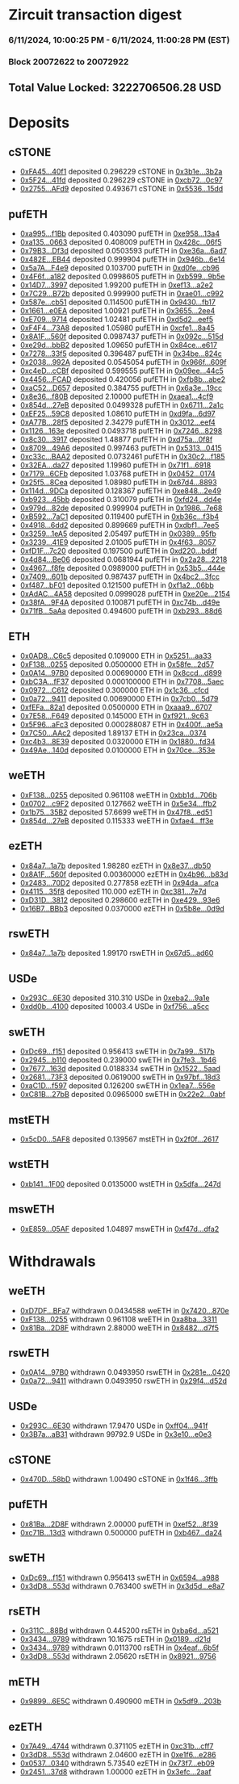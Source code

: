 # Zircuit transaction digest
### 6/11/2024, 10:00:25 PM - 6/11/2024, 11:00:28 PM (EST)
### Block 20072622 to 20072922

## Total Value Locked: 3222706506.28 USD

# Deposits
## cSTONE
- [0xFA45...40f1](https://etherscan.io/address/0xFA45D06f58A59F2775796ea6098E780ae87640f1) deposited 0.296229 cSTONE in [0x3b1e...3b2a](https://etherscan.io/tx/0xFA45D06f58A59F2775796ea6098E780ae87640f1)
- [0x5F24...41fd](https://etherscan.io/address/0x5F2436524F16101B27e3A16A09B36F834cb841fd) deposited 0.296229 cSTONE in [0xcb72...0c97](https://etherscan.io/tx/0x5F2436524F16101B27e3A16A09B36F834cb841fd)
- [0x2755...AFd9](https://etherscan.io/address/0x2755F9fe42EC40d4469beBf5A8a468CBdB3CAFd9) deposited 0.493671 cSTONE in [0x5536...15dd](https://etherscan.io/tx/0x2755F9fe42EC40d4469beBf5A8a468CBdB3CAFd9)
## pufETH
- [0xa995...f1Bb](https://etherscan.io/address/0xa995371D8cE8333D04c935eAdba053D9DF0Df1Bb) deposited 0.403090 pufETH in [0xe958...13a4](https://etherscan.io/tx/0xa995371D8cE8333D04c935eAdba053D9DF0Df1Bb)
- [0xa135...0663](https://etherscan.io/address/0xa1356108F9Ad7A9981208e65e39797317efa0663) deposited 0.408009 pufETH in [0x428c...06f5](https://etherscan.io/tx/0xa1356108F9Ad7A9981208e65e39797317efa0663)
- [0x79B3...Df3d](https://etherscan.io/address/0x79B306e3062572331af663DB7D2AC56A42AaDf3d) deposited 0.0503593 pufETH in [0xe36a...6ad7](https://etherscan.io/tx/0x79B306e3062572331af663DB7D2AC56A42AaDf3d)
- [0x482E...EB44](https://etherscan.io/address/0x482ECC8128a100de0DC4e4F00a85b174D24cEB44) deposited 0.999904 pufETH in [0x946b...6e14](https://etherscan.io/tx/0x482ECC8128a100de0DC4e4F00a85b174D24cEB44)
- [0x5a7A...F4e9](https://etherscan.io/address/0x5a7Ada43D3BE7B5eb18c6d01e1Af52860d14F4e9) deposited 0.103700 pufETH in [0xd0fe...cb96](https://etherscan.io/tx/0x5a7Ada43D3BE7B5eb18c6d01e1Af52860d14F4e9)
- [0x4F6f...a182](https://etherscan.io/address/0x4F6faCc45bDCD324552DaC52C7cDC2Ca629da182) deposited 0.0998605 pufETH in [0xb599...9b5e](https://etherscan.io/tx/0x4F6faCc45bDCD324552DaC52C7cDC2Ca629da182)
- [0x14D7...3997](https://etherscan.io/address/0x14D76DDbC57d861880ce58D59c418117Ec4d3997) deposited 1.99200 pufETH in [0xef13...a2e2](https://etherscan.io/tx/0x14D76DDbC57d861880ce58D59c418117Ec4d3997)
- [0x7C29...B72b](https://etherscan.io/address/0x7C29b794e92a84c4F92A14722967a0fC7657B72b) deposited 0.999900 pufETH in [0xae01...c992](https://etherscan.io/tx/0x7C29b794e92a84c4F92A14722967a0fC7657B72b)
- [0x587e...cb51](https://etherscan.io/address/0x587e80F031274069D0c459056AFEc02b3CA3cb51) deposited 0.114500 pufETH in [0x9430...fb17](https://etherscan.io/tx/0x587e80F031274069D0c459056AFEc02b3CA3cb51)
- [0x1661...e0EA](https://etherscan.io/address/0x16616cea6131F3EA8ee266E01283153D62eCe0EA) deposited 1.00921 pufETH in [0x3655...2ee4](https://etherscan.io/tx/0x16616cea6131F3EA8ee266E01283153D62eCe0EA)
- [0xE709...9714](https://etherscan.io/address/0xE709Ea8d07d0fF06891A88dfC70B00dcdB309714) deposited 1.02481 pufETH in [0xd5d2...eef5](https://etherscan.io/tx/0xE709Ea8d07d0fF06891A88dfC70B00dcdB309714)
- [0xF4F4...73A8](https://etherscan.io/address/0xF4F44963e600EE2EBF750a48799e6183FB6d73A8) deposited 1.05980 pufETH in [0xcfe1...8a45](https://etherscan.io/tx/0xF4F44963e600EE2EBF750a48799e6183FB6d73A8)
- [0x8A1F...560f](https://etherscan.io/address/0x8A1FC345452e881c13889d64c99B5cF6F682560f) deposited 0.0987437 pufETH in [0x092c...515d](https://etherscan.io/tx/0x8A1FC345452e881c13889d64c99B5cF6F682560f)
- [0xe29d...bbB2](https://etherscan.io/address/0xe29d9c4a7c98B71a7410dDE01271646C19E5bbB2) deposited 1.09650 pufETH in [0x84ce...e617](https://etherscan.io/tx/0xe29d9c4a7c98B71a7410dDE01271646C19E5bbB2)
- [0x7278...33f5](https://etherscan.io/address/0x7278A9B107b98597d4E69A4C0b49e9adE69B33f5) deposited 0.396487 pufETH in [0x34be...824c](https://etherscan.io/tx/0x7278A9B107b98597d4E69A4C0b49e9adE69B33f5)
- [0x2038...992A](https://etherscan.io/address/0x2038351b0c95dE0176E1EE4F73ed4709C18D992A) deposited 0.0545054 pufETH in [0x966f...609f](https://etherscan.io/tx/0x2038351b0c95dE0176E1EE4F73ed4709C18D992A)
- [0xc4eD...cCBf](https://etherscan.io/address/0xc4eD43374782958D8D59AF391c147D9D329DcCBf) deposited 0.599555 pufETH in [0x09ee...44c5](https://etherscan.io/tx/0xc4eD43374782958D8D59AF391c147D9D329DcCBf)
- [0x4456...FCAD](https://etherscan.io/address/0x44565f03790FC271DE4554BEa34A31F328dEFCAD) deposited 0.420056 pufETH in [0xfb8b...abe2](https://etherscan.io/tx/0x44565f03790FC271DE4554BEa34A31F328dEFCAD)
- [0xaC52...D657](https://etherscan.io/address/0xaC5294a654aD979A522156B627bE2997ea32D657) deposited 0.384755 pufETH in [0x6a3e...19cc](https://etherscan.io/tx/0xaC5294a654aD979A522156B627bE2997ea32D657)
- [0x8e36...f80B](https://etherscan.io/address/0x8e36412cbDFeeD9685bF2f44d6492c31636Af80B) deposited 2.10000 pufETH in [0xaea1...4cf9](https://etherscan.io/tx/0x8e36412cbDFeeD9685bF2f44d6492c31636Af80B)
- [0x854d...27eB](https://etherscan.io/address/0x854dB5c41419A42967DE4eC6A47C011b28B227eB) deposited 0.0499328 pufETH in [0x6711...2a1c](https://etherscan.io/tx/0x854dB5c41419A42967DE4eC6A47C011b28B227eB)
- [0xEF25...59C8](https://etherscan.io/address/0xEF2539EcC96565063Cd744076f705D3c481659C8) deposited 1.08610 pufETH in [0xd9fa...6d97](https://etherscan.io/tx/0xEF2539EcC96565063Cd744076f705D3c481659C8)
- [0xA77B...28f5](https://etherscan.io/address/0xA77B4A2a1A80c714Ee1A8B115E77646848De28f5) deposited 2.34279 pufETH in [0x3012...eef4](https://etherscan.io/tx/0xA77B4A2a1A80c714Ee1A8B115E77646848De28f5)
- [0x1126...163e](https://etherscan.io/address/0x1126E50290755b3E6D11dFfaF3a4968ADC54163e) deposited 0.0493718 pufETH in [0x7246...8298](https://etherscan.io/tx/0x1126E50290755b3E6D11dFfaF3a4968ADC54163e)
- [0x8c30...3917](https://etherscan.io/address/0x8c302250f1F5f4A933b7a62B52E998b0a40C3917) deposited 1.48877 pufETH in [0xd75a...0f8f](https://etherscan.io/tx/0x8c302250f1F5f4A933b7a62B52E998b0a40C3917)
- [0x8709...49A6](https://etherscan.io/address/0x8709BeaB3A32F84b7Db87B879B534bC1a7Fe49A6) deposited 0.997463 pufETH in [0x5313...0415](https://etherscan.io/tx/0x8709BeaB3A32F84b7Db87B879B534bC1a7Fe49A6)
- [0xc33c...BAA2](https://etherscan.io/address/0xc33cCB817a7e693CAEe626117745B1fA7BE5BAA2) deposited 0.0732461 pufETH in [0x30c2...f185](https://etherscan.io/tx/0xc33cCB817a7e693CAEe626117745B1fA7BE5BAA2)
- [0x32EA...da27](https://etherscan.io/address/0x32EAB99A78eB9e9a19D0c80e1C7f6314282dda27) deposited 1.19960 pufETH in [0x71f1...6918](https://etherscan.io/tx/0x32EAB99A78eB9e9a19D0c80e1C7f6314282dda27)
- [0x7179...6CFb](https://etherscan.io/address/0x71790b0494D6aae9E2A6c88A0F4da8835e656CFb) deposited 1.03768 pufETH in [0x0452...0174](https://etherscan.io/tx/0x71790b0494D6aae9E2A6c88A0F4da8835e656CFb)
- [0x25f5...8Cea](https://etherscan.io/address/0x25f5C93AF542F83f262AcddcBD2B42f24a8f8Cea) deposited 1.08980 pufETH in [0x67d4...8893](https://etherscan.io/tx/0x25f5C93AF542F83f262AcddcBD2B42f24a8f8Cea)
- [0x114d...9DCa](https://etherscan.io/address/0x114d4bf87D8f1337c44531D6dF7064916e239DCa) deposited 0.128367 pufETH in [0xe848...2e49](https://etherscan.io/tx/0x114d4bf87D8f1337c44531D6dF7064916e239DCa)
- [0xb923...45bb](https://etherscan.io/address/0xb9232a3dcf3148b218311bcEdfd369cBE31045bb) deposited 0.310079 pufETH in [0xfd24...dd4e](https://etherscan.io/tx/0xb9232a3dcf3148b218311bcEdfd369cBE31045bb)
- [0x979d...82de](https://etherscan.io/address/0x979d9aD25496012Dd07A6B0c6693D5F09F4182de) deposited 0.999904 pufETH in [0x1986...7e68](https://etherscan.io/tx/0x979d9aD25496012Dd07A6B0c6693D5F09F4182de)
- [0xB592...7aC1](https://etherscan.io/address/0xB5928D329e5D7861fe1d4347d734ecc9DDee7aC1) deposited 0.119400 pufETH in [0xb36c...f3b4](https://etherscan.io/tx/0xB5928D329e5D7861fe1d4347d734ecc9DDee7aC1)
- [0x4918...6dd2](https://etherscan.io/address/0x4918c28c871E68f48d0656Ef34995890A2F86dd2) deposited 0.899669 pufETH in [0xdbf1...7ee5](https://etherscan.io/tx/0x4918c28c871E68f48d0656Ef34995890A2F86dd2)
- [0x3259...1eA5](https://etherscan.io/address/0x3259Bf3b58f2375672222201DA90E2af673f1eA5) deposited 2.05497 pufETH in [0x0389...95fb](https://etherscan.io/tx/0x3259Bf3b58f2375672222201DA90E2af673f1eA5)
- [0x3239...41E9](https://etherscan.io/address/0x323967D73e2BcE3136F2B3B508B68863E74241E9) deposited 2.01005 pufETH in [0x4f63...8057](https://etherscan.io/tx/0x323967D73e2BcE3136F2B3B508B68863E74241E9)
- [0xfD1F...7c20](https://etherscan.io/address/0xfD1F870E1755506b96d8d4037d51C7E8004E7c20) deposited 0.197500 pufETH in [0xd220...bddf](https://etherscan.io/tx/0xfD1F870E1755506b96d8d4037d51C7E8004E7c20)
- [0x4d84...Be06](https://etherscan.io/address/0x4d842c484484F629064B99C57104174F87DEBe06) deposited 0.0681944 pufETH in [0x2a28...2218](https://etherscan.io/tx/0x4d842c484484F629064B99C57104174F87DEBe06)
- [0x4967...f8fe](https://etherscan.io/address/0x49671EfD1FD7447A3493280D946E4b3A6696f8fe) deposited 0.0989000 pufETH in [0x53b5...444e](https://etherscan.io/tx/0x49671EfD1FD7447A3493280D946E4b3A6696f8fe)
- [0x7409...601b](https://etherscan.io/address/0x7409244Bb8Bbf4a8fbaA404648b45238D213601b) deposited 0.987437 pufETH in [0x4bc2...3fcc](https://etherscan.io/tx/0x7409244Bb8Bbf4a8fbaA404648b45238D213601b)
- [0xf487...bF01](https://etherscan.io/address/0xf487a19F2660d27F828356deCFB10c773f01bF01) deposited 0.121500 pufETH in [0xf1a2...06bb](https://etherscan.io/tx/0xf487a19F2660d27F828356deCFB10c773f01bF01)
- [0xAdAC...4A58](https://etherscan.io/address/0xAdACb2117EC28b3471608c77bE8e15B1e8Ab4A58) deposited 0.0999028 pufETH in [0xe20e...2154](https://etherscan.io/tx/0xAdACb2117EC28b3471608c77bE8e15B1e8Ab4A58)
- [0x38fA...9F4A](https://etherscan.io/address/0x38fA7677851e2Eb5D65d0fF1650798fE6caA9F4A) deposited 0.100871 pufETH in [0xc74b...d49e](https://etherscan.io/tx/0x38fA7677851e2Eb5D65d0fF1650798fE6caA9F4A)
- [0x71fB...5aAa](https://etherscan.io/address/0x71fB0f8d3BF4803C0b914104fCC4347e780f5aAa) deposited 0.494600 pufETH in [0xb293...88d6](https://etherscan.io/tx/0x71fB0f8d3BF4803C0b914104fCC4347e780f5aAa)
## ETH
- [0x0AD8...C6c5](https://etherscan.io/address/0x0AD82583DF82685edfb5110B87EEd7fBC92BC6c5) deposited 0.109000 ETH in [0x5251...aa33](https://etherscan.io/tx/0x0AD82583DF82685edfb5110B87EEd7fBC92BC6c5)
- [0xF138...0255](https://etherscan.io/address/0xF138984Bd659edd8DE38fb2FebEdae8bED5E0255) deposited 0.0500000 ETH in [0x58fe...2d57](https://etherscan.io/tx/0xF138984Bd659edd8DE38fb2FebEdae8bED5E0255)
- [0x0A14...97B0](https://etherscan.io/address/0x0A14cb8e7ce9690e8019989aeCa3eeCfaCA697B0) deposited 0.00690000 ETH in [0x8ccd...d899](https://etherscan.io/tx/0x0A14cb8e7ce9690e8019989aeCa3eeCfaCA697B0)
- [0xbC3A...fF37](https://etherscan.io/address/0xbC3A226D27e8410F3021414D4A9819d9f530fF37) deposited 0.000100000 ETH in [0x7708...5aec](https://etherscan.io/tx/0xbC3A226D27e8410F3021414D4A9819d9f530fF37)
- [0x0972...C612](https://etherscan.io/address/0x09722e94E0aC64E12dBbEEE7D1B06624b4e1C612) deposited 0.300000 ETH in [0x1c36...cfcd](https://etherscan.io/tx/0x09722e94E0aC64E12dBbEEE7D1B06624b4e1C612)
- [0x0a72...9411](https://etherscan.io/address/0x0a72a747F5493E3af68216ACb140117F636E9411) deposited 0.00690000 ETH in [0x7cb0...5d79](https://etherscan.io/tx/0x0a72a747F5493E3af68216ACb140117F636E9411)
- [0xfEFa...82a1](https://etherscan.io/address/0xfEFaeE993de8F60551f3805391b5673Dc21082a1) deposited 0.0500000 ETH in [0xaaa9...6707](https://etherscan.io/tx/0xfEFaeE993de8F60551f3805391b5673Dc21082a1)
- [0x7E58...F649](https://etherscan.io/address/0x7E585685CAC1fA165d19EfeDb59F1D2faA9aF649) deposited 0.145000 ETH in [0xf921...9c63](https://etherscan.io/tx/0x7E585685CAC1fA165d19EfeDb59F1D2faA9aF649)
- [0x5F96...aFc3](https://etherscan.io/address/0x5F9649B06713FD4a7C764Ca079318E89ADA9aFc3) deposited 0.000288087 ETH in [0x400f...ae5a](https://etherscan.io/tx/0x5F9649B06713FD4a7C764Ca079318E89ADA9aFc3)
- [0x7C50...AAc2](https://etherscan.io/address/0x7C50B2155B01eA9BCdA1af1Ca1C4c196B4eEAAc2) deposited 1.89137 ETH in [0x23ca...0374](https://etherscan.io/tx/0x7C50B2155B01eA9BCdA1af1Ca1C4c196B4eEAAc2)
- [0xc4b3...8E39](https://etherscan.io/address/0xc4b396E759D292B5Ced928ada9525edE1cfC8E39) deposited 0.0320000 ETH in [0x1880...fd34](https://etherscan.io/tx/0xc4b396E759D292B5Ced928ada9525edE1cfC8E39)
- [0x49Ae...140d](https://etherscan.io/address/0x49Aee4B5a3C7D3370447CE265092A1Cb021d140d) deposited 0.0100000 ETH in [0x70ce...353e](https://etherscan.io/tx/0x49Aee4B5a3C7D3370447CE265092A1Cb021d140d)
## weETH
- [0xF138...0255](https://etherscan.io/address/0xF138984Bd659edd8DE38fb2FebEdae8bED5E0255) deposited 0.961108 weETH in [0xbb1d...706b](https://etherscan.io/tx/0xF138984Bd659edd8DE38fb2FebEdae8bED5E0255)
- [0x0702...c9F2](https://etherscan.io/address/0x07029499D002f0BAC847dE418C26Ede67eCfc9F2) deposited 0.127662 weETH in [0x5e34...ffb2](https://etherscan.io/tx/0x07029499D002f0BAC847dE418C26Ede67eCfc9F2)
- [0x1b75...35B2](https://etherscan.io/address/0x1b751eA0B6E3D0B08f2b1d49faE7aE4889E635B2) deposited 57.6699 weETH in [0x47f8...ed51](https://etherscan.io/tx/0x1b751eA0B6E3D0B08f2b1d49faE7aE4889E635B2)
- [0x854d...27eB](https://etherscan.io/address/0x854dB5c41419A42967DE4eC6A47C011b28B227eB) deposited 0.115333 weETH in [0xfae4...ff3e](https://etherscan.io/tx/0x854dB5c41419A42967DE4eC6A47C011b28B227eB)
## ezETH
- [0x84a7...1a7b](https://etherscan.io/address/0x84a7d1429Fe7eAa6941d1861b3c12eEdB45a1a7b) deposited 1.98280 ezETH in [0x8e37...db50](https://etherscan.io/tx/0x84a7d1429Fe7eAa6941d1861b3c12eEdB45a1a7b)
- [0x8A1F...560f](https://etherscan.io/address/0x8A1FC345452e881c13889d64c99B5cF6F682560f) deposited 0.00360000 ezETH in [0x4b96...b83d](https://etherscan.io/tx/0x8A1FC345452e881c13889d64c99B5cF6F682560f)
- [0x2483...70D2](https://etherscan.io/address/0x24837b5Ad3CBBb1cBa8a5bD4d342F7a6241370D2) deposited 0.277858 ezETH in [0x94da...afca](https://etherscan.io/tx/0x24837b5Ad3CBBb1cBa8a5bD4d342F7a6241370D2)
- [0x4115...35f8](https://etherscan.io/address/0x41150A95a5e92c9FDe2C645441e8ef761F6b35f8) deposited 110.000 ezETH in [0xc381...7e7d](https://etherscan.io/tx/0x41150A95a5e92c9FDe2C645441e8ef761F6b35f8)
- [0xD31D...3812](https://etherscan.io/address/0xD31D479C046f6fCC62c9A854CA67F3c63B613812) deposited 0.298600 ezETH in [0xe429...93e6](https://etherscan.io/tx/0xD31D479C046f6fCC62c9A854CA67F3c63B613812)
- [0x16B7...BBb3](https://etherscan.io/address/0x16B77EbC699d5d1Fa25Dc3C04Ef07a747756BBb3) deposited 0.0370000 ezETH in [0x5b8e...0d9d](https://etherscan.io/tx/0x16B77EbC699d5d1Fa25Dc3C04Ef07a747756BBb3)
## rswETH
- [0x84a7...1a7b](https://etherscan.io/address/0x84a7d1429Fe7eAa6941d1861b3c12eEdB45a1a7b) deposited 1.99170 rswETH in [0x67d5...ad60](https://etherscan.io/tx/0x84a7d1429Fe7eAa6941d1861b3c12eEdB45a1a7b)
## USDe
- [0x293C...6E30](https://etherscan.io/address/0x293C6937D8D82e05B01335F7B33FBA0c8e256E30) deposited 310.310 USDe in [0xeba2...9a1e](https://etherscan.io/tx/0x293C6937D8D82e05B01335F7B33FBA0c8e256E30)
- [0xdd0b...4100](https://etherscan.io/address/0xdd0bba96188F6Bf2335D4B019EEd6d948ab04100) deposited 10003.4 USDe in [0xf756...a5cc](https://etherscan.io/tx/0xdd0bba96188F6Bf2335D4B019EEd6d948ab04100)
## swETH
- [0xDc69...f151](https://etherscan.io/address/0xDc699BF25465c35158Dd842776d42fDA80d9f151) deposited 0.956413 swETH in [0x7a99...517b](https://etherscan.io/tx/0xDc699BF25465c35158Dd842776d42fDA80d9f151)
- [0x2945...b110](https://etherscan.io/address/0x2945290d7F8B75b98612Fdd3663BBa5AEB21b110) deposited 0.239000 swETH in [0x7fe3...1b46](https://etherscan.io/tx/0x2945290d7F8B75b98612Fdd3663BBa5AEB21b110)
- [0x7677...163d](https://etherscan.io/address/0x767752bDC1Cb30cA0C7969336CcdFF916266163d) deposited 0.0188334 swETH in [0x1522...5aad](https://etherscan.io/tx/0x767752bDC1Cb30cA0C7969336CcdFF916266163d)
- [0x2681...73F3](https://etherscan.io/address/0x2681410835F73C0ca3b3A0349e8e2974060C73F3) deposited 0.0619000 swETH in [0x97bf...18d3](https://etherscan.io/tx/0x2681410835F73C0ca3b3A0349e8e2974060C73F3)
- [0xaC1D...f597](https://etherscan.io/address/0xaC1D5aa4041DD454974692f6392452EFD3F5f597) deposited 0.126200 swETH in [0x1ea7...556e](https://etherscan.io/tx/0xaC1D5aa4041DD454974692f6392452EFD3F5f597)
- [0xC81B...27bB](https://etherscan.io/address/0xC81BC45BF08947C6107DAC48D0B7C5CA0c9c27bB) deposited 0.0965000 swETH in [0x22e2...0abf](https://etherscan.io/tx/0xC81BC45BF08947C6107DAC48D0B7C5CA0c9c27bB)
## mstETH
- [0x5cD0...5AF8](https://etherscan.io/address/0x5cD0d3070E641c45766106bb1cD55fBf47095AF8) deposited 0.139567 mstETH in [0x2f0f...2617](https://etherscan.io/tx/0x5cD0d3070E641c45766106bb1cD55fBf47095AF8)
## wstETH
- [0xb141...1F00](https://etherscan.io/address/0xb1419A851813b4820d3e395206961D28DeDD1F00) deposited 0.0135000 wstETH in [0x5dfa...247d](https://etherscan.io/tx/0xb1419A851813b4820d3e395206961D28DeDD1F00)
## mswETH
- [0xE859...05AF](https://etherscan.io/address/0xE859fc404E8E1D90B779506d403eD580F51305AF) deposited 1.04897 mswETH in [0xf47d...dfa2](https://etherscan.io/tx/0xE859fc404E8E1D90B779506d403eD580F51305AF)
# Withdrawals
## weETH
- [0xD7DF...BFa7](https://etherscan.io/address/0xD7DF7E085214743530afF339aFC420c7c720BFa7) withdrawn 0.0434588 weETH in [0x7420...870e](https://etherscan.io/tx/0xD7DF7E085214743530afF339aFC420c7c720BFa7)
- [0xF138...0255](https://etherscan.io/address/0xF138984Bd659edd8DE38fb2FebEdae8bED5E0255) withdrawn 0.961108 weETH in [0xa8ba...3311](https://etherscan.io/tx/0xF138984Bd659edd8DE38fb2FebEdae8bED5E0255)
- [0x81Ba...2D8F](https://etherscan.io/address/0x81Ba93B26bCe8cA5d649B6607DF15E6D45462D8F) withdrawn 2.88000 weETH in [0x8482...d7f5](https://etherscan.io/tx/0x81Ba93B26bCe8cA5d649B6607DF15E6D45462D8F)
## rswETH
- [0x0A14...97B0](https://etherscan.io/address/0x0A14cb8e7ce9690e8019989aeCa3eeCfaCA697B0) withdrawn 0.0493950 rswETH in [0x281e...0420](https://etherscan.io/tx/0x0A14cb8e7ce9690e8019989aeCa3eeCfaCA697B0)
- [0x0a72...9411](https://etherscan.io/address/0x0a72a747F5493E3af68216ACb140117F636E9411) withdrawn 0.0493950 rswETH in [0x29f4...d52d](https://etherscan.io/tx/0x0a72a747F5493E3af68216ACb140117F636E9411)
## USDe
- [0x293C...6E30](https://etherscan.io/address/0x293C6937D8D82e05B01335F7B33FBA0c8e256E30) withdrawn 17.9470 USDe in [0xff04...941f](https://etherscan.io/tx/0x293C6937D8D82e05B01335F7B33FBA0c8e256E30)
- [0x3B7a...aB31](https://etherscan.io/address/0x3B7a36e9509600dEc6a94E2F7213c865C74faB31) withdrawn 99792.9 USDe in [0x3e10...e0e3](https://etherscan.io/tx/0x3B7a36e9509600dEc6a94E2F7213c865C74faB31)
## cSTONE
- [0x470D...58bD](https://etherscan.io/address/0x470D235cA1CafF614AbEE02D98Ac3aa89A6758bD) withdrawn 1.00490 cSTONE in [0x1f46...3ffb](https://etherscan.io/tx/0x470D235cA1CafF614AbEE02D98Ac3aa89A6758bD)
## pufETH
- [0x81Ba...2D8F](https://etherscan.io/address/0x81Ba93B26bCe8cA5d649B6607DF15E6D45462D8F) withdrawn 2.00000 pufETH in [0xef52...8f39](https://etherscan.io/tx/0x81Ba93B26bCe8cA5d649B6607DF15E6D45462D8F)
- [0xc71B...13d3](https://etherscan.io/address/0xc71B2C6b22b64C281555dE040B6079E6322913d3) withdrawn 0.500000 pufETH in [0xb467...da24](https://etherscan.io/tx/0xc71B2C6b22b64C281555dE040B6079E6322913d3)
## swETH
- [0xDc69...f151](https://etherscan.io/address/0xDc699BF25465c35158Dd842776d42fDA80d9f151) withdrawn 0.956413 swETH in [0x6594...a988](https://etherscan.io/tx/0xDc699BF25465c35158Dd842776d42fDA80d9f151)
- [0x3dD8...553d](https://etherscan.io/address/0x3dD81863779991D88d7F186D41b8beA1a569553d) withdrawn 0.763400 swETH in [0x3d5d...e8a7](https://etherscan.io/tx/0x3dD81863779991D88d7F186D41b8beA1a569553d)
## rsETH
- [0x311C...88Bd](https://etherscan.io/address/0x311C61A429B48C00531BB43b22f7F756B55188Bd) withdrawn 0.445200 rsETH in [0xba6d...a521](https://etherscan.io/tx/0x311C61A429B48C00531BB43b22f7F756B55188Bd)
- [0x3434...9789](https://etherscan.io/address/0x34349c5569e7B846c3558961552D2202760A9789) withdrawn 10.1675 rsETH in [0x0189...d21d](https://etherscan.io/tx/0x34349c5569e7B846c3558961552D2202760A9789)
- [0x3434...9789](https://etherscan.io/address/0x34349c5569e7B846c3558961552D2202760A9789) withdrawn 0.0113700 rsETH in [0x4eaf...6b5f](https://etherscan.io/tx/0x34349c5569e7B846c3558961552D2202760A9789)
- [0x3dD8...553d](https://etherscan.io/address/0x3dD81863779991D88d7F186D41b8beA1a569553d) withdrawn 2.05620 rsETH in [0x8921...9756](https://etherscan.io/tx/0x3dD81863779991D88d7F186D41b8beA1a569553d)
## mETH
- [0x9899...6E5C](https://etherscan.io/address/0x9899481Ee77127C13D99FE7bA2c141fF24C16E5C) withdrawn 0.490900 mETH in [0x5df9...203b](https://etherscan.io/tx/0x9899481Ee77127C13D99FE7bA2c141fF24C16E5C)
## ezETH
- [0x7A49...4744](https://etherscan.io/address/0x7A493Be5c2ce014cD049Bf178a1ac0Db1B434744) withdrawn 0.371105 ezETH in [0xc31b...cff7](https://etherscan.io/tx/0x7A493Be5c2ce014cD049Bf178a1ac0Db1B434744)
- [0x3dD8...553d](https://etherscan.io/address/0x3dD81863779991D88d7F186D41b8beA1a569553d) withdrawn 2.04600 ezETH in [0xe1f6...e286](https://etherscan.io/tx/0x3dD81863779991D88d7F186D41b8beA1a569553d)
- [0x0537...0340](https://etherscan.io/address/0x05374F104D466da72121f110e4592322815d0340) withdrawn 5.73540 ezETH in [0x73f7...eb09](https://etherscan.io/tx/0x05374F104D466da72121f110e4592322815d0340)
- [0x2451...37d8](https://etherscan.io/address/0x245160B4d851813916A23Bc860AE1bdd2Cf637d8) withdrawn 1.00000 ezETH in [0x3efc...2aaf](https://etherscan.io/tx/0x245160B4d851813916A23Bc860AE1bdd2Cf637d8)
